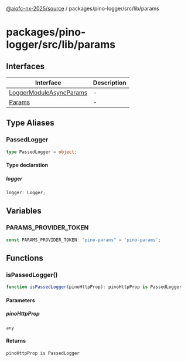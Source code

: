 [@aiofc-nx-2025/source](../../../../../index.md) / packages/pino-logger/src/lib/params

# packages/pino-logger/src/lib/params

## Interfaces

| Interface | Description |
| ------ | ------ |
| [LoggerModuleAsyncParams](interfaces/LoggerModuleAsyncParams.md) | - |
| [Params](interfaces/Params.md) | - |

## Type Aliases

### PassedLogger

```ts
type PassedLogger = object;
```

#### Type declaration

##### logger

```ts
logger: Logger;
```

## Variables

### PARAMS\_PROVIDER\_TOKEN

```ts
const PARAMS_PROVIDER_TOKEN: "pino-params" = 'pino-params';
```

## Functions

### isPassedLogger()

```ts
function isPassedLogger(pinoHttpProp): pinoHttpProp is PassedLogger
```

#### Parameters

##### pinoHttpProp

`any`

#### Returns

`pinoHttpProp is PassedLogger`
